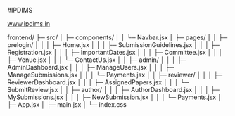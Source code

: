 #IPDIMS

www.ipdims.in

frontend/
├─ src/
│ ├─ components/
│ │ └─ Navbar.jsx
│ ├─ pages/
│ │ ├─ prelogin/
│ │ │ ├─ Home.jsx
│ │ │ ├─ SubmissionGuidelines.jsx
│ │ │ ├─ Registration.jsx
│ │ │ ├─ ImportantDates.jsx
│ │ │ ├─ Committee.jsx
│ │ │ ├─ Venue.jsx
│ │ │ └─ ContactUs.jsx
│ │ ├─ admin/
│ │ │ ├─ AdminDashboard.jsx
│ │ │ ├─ ManageUsers.jsx
│ │ │ ├─ ManageSubmissions.jsx
│ │ │ └─ Payments.jsx
│ │ ├─ reviewer/
│ │ │ ├─ ReviewerDashboard.jsx
│ │ │ ├─ AssignedPapers.jsx
│ │ │ └─ SubmitReview.jsx
│ │ ├─ author/
│ │ │ ├─ AuthorDashboard.jsx
│ │ │ ├─ MySubmissions.jsx
│ │ │ ├─ NewSubmission.jsx
│ │ │ └─ Payments.jsx
│ ├─ App.jsx
│ ├─ main.jsx
│ └─ index.css
